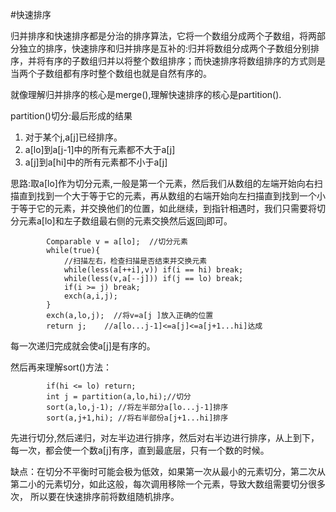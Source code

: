 #快速排序  

归并排序和快速排序都是分治的排序算法，它将一个数组分成两个子数组，将两部分独立的排序，快速排序和归并排序是互补的:归并将数组分成两个子数组分别排序，并将有序的子数组归并以将整个数组排序；而快速排序将数组排序的方式则是当两个子数组都有序时整个数组也就是自然有序的。

就像理解归并排序的核心是merge(),理解快速排序的核心是partition().  

partition()切分:最后形成的结果  
1.  对于某个j,a[j]已经排序。 
2.  a[lo]到a[j-1]中的所有元素都不大于a[j] 
3.  a[j]到a[hi]中的所有元素都不小于a[j]  
  
思路:取a[lo]作为切分元素,一般是第一个元素，然后我们从数组的左端开始向右扫描直到找到一个大于等于它的元素，再从数组的右端开始向左扫描直到找到一个小于等于它的元素，并交换他们的位置，如此继续，到指针相遇时，我们只需要将切分元素a[lo]和左子数组最右侧的元素交换然后返回j即可。  
```
		Comparable v = a[lo];  //切分元素
		while(true){
			//扫描左右，检查扫描是否结束并交换元素
			while(less(a[++i],v)) if(i == hi) break;
			while(less(v,a[--j])) if(j == lo) break;
			if(i >= j) break;
			exch(a,i,j);
		}
		exch(a,lo,j);  //将v=a[j	]放入正确的位置
		return j;    //a[lo...j-1]<=a[j]<=a[j+1...hi]达成
```  

每一次递归完成就会使a[j]是有序的。  

然后再来理解sort()方法：  
```
		if(hi <= lo) return;
		int j = partition(a,lo,hi);//切分
		sort(a,lo,j-1); //将左半部分a[lo...j-1]排序
		sort(a,j+1,hi); //将右半部份a[j+1...hi]排序
```
先进行切分,然后递归，对左半边进行排序，然后对右半边进行排序，从上到下，每一次，都会使一个数a[j]有序，直到最底层，只有一个数的时候。  

缺点：在切分不平衡时可能会极为低效，如果第一次从最小的元素切分，第二次从第二小的元素切分，如此这般，每次调用移除一个元素，导致大数组需要切分很多次， 所以要在快速排序前将数组随机排序。
